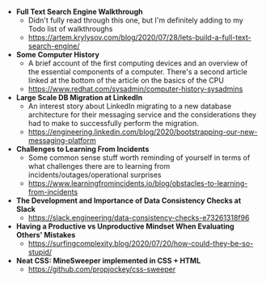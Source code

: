 - **Full Text Search Engine Walkthrough**
  - Didn't fully read through this one, but I'm definitely adding to my Todo list of walkthroughs
  - https://artem.krylysov.com/blog/2020/07/28/lets-build-a-full-text-search-engine/
- **Some Computer History**
  - A brief account of the first computing devices and an overview of the essential components of a computer. There's a second article linked at the bottom of the article on the basics of the CPU
  - https://www.redhat.com/sysadmin/computer-history-sysadmins
- **Large Scale DB Migration at LinkedIn**
  - An interest story about LinkedIn migrating to a new database architecture for their messaging service and the considerations they had to make to successfully perform the migration.
  - https://engineering.linkedin.com/blog/2020/bootstrapping-our-new-messaging-platform
- **Challenges to Learning From Incidents**
  - Some common sense stuff worth reminding of yourself in terms of what challenges there are to learning from incidents/outages/operational surprises
  - https://www.learningfromincidents.io/blog/obstacles-to-learning-from-incidents
- **The Development and Importance of Data Consistency Checks at Slack**
  - https://slack.engineering/data-consistency-checks-e73261318f96
- **Having a Productive vs Unproductive Mindset When Evaluating Others' Mistakes**
  - https://surfingcomplexity.blog/2020/07/20/how-could-they-be-so-stupid/
- **Neat CSS: MineSweeper implemented in CSS + HTML**
  - https://github.com/propjockey/css-sweeper